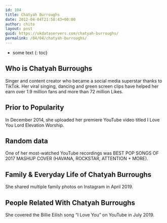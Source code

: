 ```yaml
---
id: 104
title: Chatyah Burroughs
date: 2012-04-04T21:58:43+00:00
author: chito
layout: post
guid: https://ukdataservers.com/chatyah-burroughs/
permalink: /04/04/chatyah-burroughs/
---
```


* some text
{: toc}


## Who is  Chatyah Burroughs
                  
                  
                  
Singer and content creator who became a social media superstar thanks to TikTok. Her viral singing, dancing and green screen clips have helped her earn over 1.9 million fans and more than 72 million Likes.
                  
                
                
                
## Prior to Popularity 
                  
                  
                  
In December 2014, she uploaded her premiere YouTube video titled I Love You Lord Elevation Worship.
                  
                
                
                
## Random data 
                  
                  
                  
One of her most-watched YouTube recordings was BEST POP SONGS OF 2017 MASHUP COVER (HAVANA, ROCKSTAR, ATTENTION + MORE).
                  
                
                
                
## Family & Everyday Life of Chatyah Burroughs
                  
                  
                  
She shared multiple family photos on Instagram in April 2019.
                  
                
                
                
## People Related With  Chatyah Burroughs
                  
                  
                  
She covered the Billie Eilish song &#8220;I Love You&#8221; on YouTube in July 2019.
                  
                
              
            
          
          
          
    
    
  

